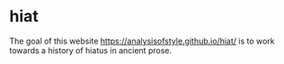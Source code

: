 # hiat

The goal of this website  https://analysisofstyle.github.io/hiat/ is to work towards a history of hiatus in ancient prose.

